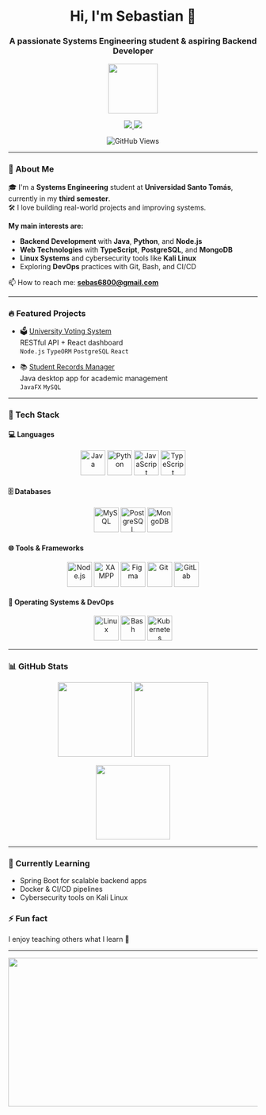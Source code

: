 <h1 align="center">Hi, I'm Sebastian 👋</h1>
<h3 align="center">A passionate Systems Engineering student & aspiring Backend Developer</h3>

<p align="center">
  <img src="https://media.giphy.com/media/v1.Y2lkPTc5MGI3NjExNWlzajNxbWFxc3oxbGh6enluZW50azJ4eGJ6dmlvZmk5NHNzZThzdSZlcD12MV9naWZzX3NlYXJjaCZjdD1n/HzPtbOKyBoBFsK4hyc/giphy.gif" width="100"/>
</p>

<p align="center">
  <a href="https://www.linkedin.com/in/sebastian-ba23722b8/">
    <img src="https://img.shields.io/badge/LinkedIn-blue?style=for-the-badge&logo=linkedin&logoColor=white"/>
  </a>
  <a href="https://www.youtube.com/@sebas6800">
    <img src="https://img.shields.io/badge/YouTube-red?style=for-the-badge&logo=youtube&logoColor=white"/>
  </a>
</p>

<p align="center">
  <img src="https://komarev.com/ghpvc/?username=sebas6800&color=blue" alt="GitHub Views"/>
</p>

---

### 🎯 About Me

🎓 I'm a **Systems Engineering** student at **Universidad Santo Tomás**, currently in my **third semester**.  
🛠 I love building real-world projects and improving systems.  

**My main interests are:**
- **Backend Development** with **Java**, **Python**, and **Node.js**
- **Web Technologies** with **TypeScript**, **PostgreSQL**, and **MongoDB**
- **Linux Systems** and cybersecurity tools like **Kali Linux**
- Exploring **DevOps** practices with Git, Bash, and CI/CD  

📫 How to reach me: **sebas6800@gmail.com**

---

### 🔥 Featured Projects

- 🗳️ [University Voting System](https://github.com/sebas6800/university-voting)  
  RESTful API + React dashboard  
  `Node.js` `TypeORM` `PostgreSQL` `React`

- 📚 [Student Records Manager](https://github.com/sebas6800/student-records)  
  Java desktop app for academic management  
  `JavaFX` `MySQL`

---

### 🧰 Tech Stack

#### 💻 Languages
<p align="center">
  <img src="https://profilinator.rishav.dev/skills-assets/java-original-wordmark.svg" height="50" alt="Java"/>
  <img src="https://profilinator.rishav.dev/skills-assets/python-original.svg" height="50" alt="Python"/>
  <img src="https://profilinator.rishav.dev/skills-assets/javascript-original.svg" height="50" alt="JavaScript"/>
  <img src="https://profilinator.rishav.dev/skills-assets/typescript-original.svg" height="50" alt="TypeScript"/>
</p>

#### 🗄️ Databases
<p align="center">
  <img src="https://profilinator.rishav.dev/skills-assets/mysql-original-wordmark.svg" height="50" alt="MySQL"/>
  <img src="https://profilinator.rishav.dev/skills-assets/postgresql-original-wordmark.svg" height="50" alt="PostgreSQL"/>
  <img src="https://profilinator.rishav.dev/skills-assets/mongodb-original-wordmark.svg" height="50" alt="MongoDB"/>
</p>

#### 🌐 Tools & Frameworks
<p align="center">
  <img src="https://profilinator.rishav.dev/skills-assets/nodejs-original-wordmark.svg" height="50" alt="Node.js"/>
  <img src="https://profilinator.rishav.dev/skills-assets/xampp.png" height="50" alt="XAMPP"/>
  <img src="https://profilinator.rishav.dev/skills-assets/figma-icon.svg" height="50" alt="Figma"/>
  <img src="https://profilinator.rishav.dev/skills-assets/git-scm-icon.svg" height="50" alt="Git"/>
  <img src="https://profilinator.rishav.dev/skills-assets/gitlab.svg" height="50" alt="GitLab"/>
</p>

#### 🐧 Operating Systems & DevOps
<p align="center">
  <img src="https://profilinator.rishav.dev/skills-assets/linux-original.svg" height="50" alt="Linux"/>
  <img src="https://profilinator.rishav.dev/skills-assets/gnu_bash-icon.svg" height="50" alt="Bash"/>
  <img src="https://profilinator.rishav.dev/skills-assets/kubernetes-icon.svg" height="50" alt="Kubernetes"/>
</p>

---

### 📊 GitHub Stats

<p align="center">
  <img src="https://github-readme-stats.vercel.app/api?username=sebas6800&show_icons=true&theme=radical" height="150"/>
  <img src="https://github-readme-stats.vercel.app/api/top-langs/?username=sebas6800&layout=compact&theme=radical" height="150"/>
</p>

<p align="center">
  <img src="https://github-readme-streak-stats.herokuapp.com/?user=sebas6800&theme=radical" height="150"/>
</p>

---

### 🌱 Currently Learning
- Spring Boot for scalable backend apps  
- Docker & CI/CD pipelines  
- Cybersecurity tools on Kali Linux  

### ⚡ Fun fact
I enjoy teaching others what I learn 🚀  

---

<p align="center">
  <img src="https://media.giphy.com/media/dWesBcTLavkZuG35MI/giphy.gif" width="600" height="300"/>
</p>
